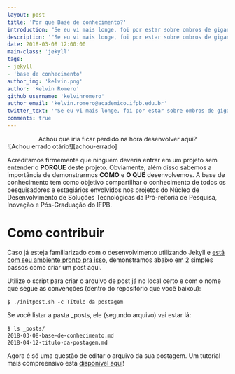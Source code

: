 ```yaml
---
layout: post
title: 'Por que Base de conhecimento?'
introduction: "Se eu vi mais longe, foi por estar sobre ombros de gigantes. - Isaac Newton"
description: '"Se eu vi mais longe, foi por estar sobre ombros de gigantes." - Isaac Newton'
date: 2018-03-08 12:00:00
main-class: 'jekyll'
tags:
- jekyll
- 'base de conhecimento'
author_img: 'kelvin.png'
author: 'Kelvin Romero'
github_username: 'kelvinromero'
author_email: 'kelvin.romero@academico.ifpb.edu.br'
twitter_text: '"Se eu vi mais longe, foi por estar sobre ombros de gigantes." - Isaac Newton'
comments: true
---
```

<center>
Achou que iria ficar perdido na hora desenvolver aqui?
</center>
  ![Achou errado otário!][achou-errado]

Acreditamos firmemente que ninguém deveria entrar em um projeto sem entender o **PORQUE** deste projeto. Obviamente, além disso sabemos a importância de demonstrarmos **COMO** e **O QUE** desenvolvemos. A base de conhecimento tem como objetivo compartilhar o conhecimento de todos os pesquisadores e estagiários envolvidos nos projetos do Núcleo de Desenvolvimento de Soluções Tecnológicas da Pró-reitoria de Pesquisa, Inovação e Pós-Graduação do IFPB.

# Como contribuir

Caso já esteja familiarizado com o desenvolvimento utilizando Jekyll e [está com seu ambiente pronto pra isso][como-configurar], demonstramos abaixo em 2 simples passos como criar um post aqui.

Utilize o script para criar o arquivo de post já no local certo e com o nome que segue as convenções (dentro do repositório que você baixou):
```
$ ./initpost.sh -c Título da postagem
```

Se você listar a pasta \_posts, ele (segundo arquivo) vai estar lá:
```
$ ls _posts/
2018-03-08-base-de-conhecimento.md
2018-04-12-titulo-da-postagem.md
```

Agora é só uma questão de editar o arquivo da sua postagem. Um tutorial mais compreensivo está [disponível aqui][como-postar]!


[como-configurar]:https://github.com/IFPB-PRPIPG/IFPB-PRPIPG.github.io
[como-postar]:/
[achou-errado]:/assets/img/posts/achou-errado.jpg

